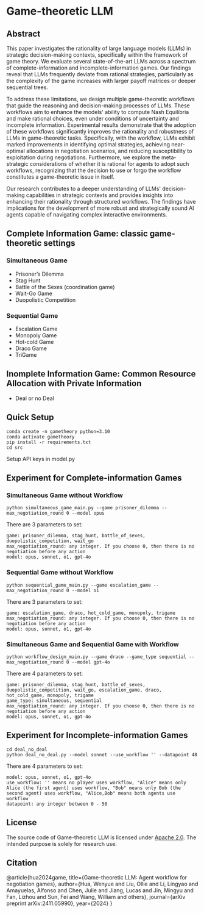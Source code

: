 # Game-theoretic LLM


## Abstract

This paper investigates the rationality of large language models (LLMs) in strategic decision-making contexts, specifically within the framework of game theory. We evaluate several state-of-the-art LLMs across a spectrum of complete-information and incomplete-information games. Our findings reveal that LLMs frequently deviate from rational strategies, particularly as the complexity of the game increases with larger payoff matrices or deeper sequential trees. 

To address these limitations, we design multiple game-theoretic workflows that guide the reasoning and decision-making processes of LLMs. These workflows aim to enhance the models' ability to compute Nash Equilibria and make rational choices, even under conditions of uncertainty and incomplete information. Experimental results demonstrate that the adoption of these workflows significantly improves the rationality and robustness of LLMs in game-theoretic tasks. Specifically, with the workflow, LLMs exhibit marked improvements in identifying optimal strategies, achieving near-optimal allocations in negotiation scenarios, and reducing susceptibility to exploitation during negotiations. Furthermore, we explore the meta-strategic considerations of whether it is rational for agents to adopt such workflows, recognizing that the decision to use or forgo the workflow constitutes a game-theoretic issue in itself. 

Our research contributes to a deeper understanding of LLMs' decision-making capabilities in strategic contexts and provides insights into enhancing their rationality through structured workflows. The findings have implications for the development of more robust and strategically sound AI agents capable of navigating complex interactive environments.

## Complete Information Game: classic game-theoretic settings
### Simultaneous Game

- Prisoner’s Dilemma
- Stag Hunt
- Battle of the Sexes (coordination game)
- Wait-Go Game
- Duopolistic Competition

### Sequential Game
- Escalation Game
- Monopoly Game
- Hot-cold Game
- Draco Game
- TriGame

## Inomplete Information Game: Common Resource Allocation with Private Information

- Deal or no Deal

  
## Quick Setup
```
conda create -n gametheory python=3.10
conda activate gametheory
pip install -r requirements.txt
cd src
```
Setup API keys in model.py

## Experiment for Complete-information Games

### Simultaneous Game without Workflow
```
python simultaneous_game_main.py --game prisoner_dilemma --max_negotiation_round 0 --model opus
```
There are 3 parameters to set:
```
game: prisoner_dilemma, stag_hunt, battle_of_sexes, duopolistic_competition, wait_go
max_negotiation_round: any integer. If you choose 0, then there is no negotiation before any action
model: opus, sonnet, o1, gpt-4o
```

### Sequential Game without Workflow
```
python sequential_game_main.py --game escalation_game --max_negotiation_round 0 --model o1
```
There are 3 parameters to set:
```
game: escalation_game, draco, hot_cold_game, monopoly, trigame
max_negotiation_round: any integer. If you choose 0, then there is no negotiation before any action
model: opus, sonnet, o1, gpt-4o
```

### Simultaneous Game and Sequential Game with Workflow
```
python workflow_design_main.py --game draco --game_type sequential --max_negotiation_round 0 --model gpt-4o
```
There are 4 parameters to set:
```
game: prisoner_dilemma, stag_hunt, battle_of_sexes, duopolistic_competition, wait_go, escalation_game, draco, hot_cold_game, monopoly, trigame
game_type: simultaneous, sequential
max_negotiation_round: any integer. If you choose 0, then there is no negotiation before any action
model: opus, sonnet, o1, gpt-4o
```

## Experiment for Incomplete-information Games
```
cd deal_no_deal
python deal_no_deal.py --model sonnet --use_workflow '' --datapoint 48
```
There are 4 parameters to set:
```
model: opus, sonnet, o1, gpt-4o
use_workflow: '' means no player uses workflow, "Alice" means only Alice (the first agent) uses workflow, "Bob" means only Bob (the second agent) uses workflow, "Alice,Bob" means both agents use workflow
datapoint: any integer between 0 - 50
```

## License
The source code of Game-theoretic LLM is licensed under [Apache 2.0](https://github.com/tatsu-lab/stanford_alpaca/blob/main/LICENSE). The intended purpose is solely for research use.

## Citation
@article{hua2024game,
  title={Game-theoretic LLM: Agent workflow for negotiation games},
  author={Hua, Wenyue and Liu, Ollie and Li, Lingyao and Amayuelas, Alfonso and Chen, Julie and Jiang, Lucas and Jin, Mingyu and Fan, Lizhou and Sun, Fei and Wang, William and others},
  journal={arXiv preprint arXiv:2411.05990},
  year={2024}
}

